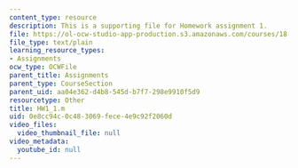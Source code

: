 ```yaml
---
content_type: resource
description: This is a supporting file for Homework assignment 1.
file: https://ol-ocw-studio-app-production.s3.amazonaws.com/courses/18-086-mathematical-methods-for-engineers-ii-spring-2006/0e8cc94c0c483069fece4e9c92f2060d_HW1_1.m
file_type: text/plain
learning_resource_types:
- Assignments
ocw_type: OCWFile
parent_title: Assignments
parent_type: CourseSection
parent_uid: aa04e362-d4b8-545d-b7f7-298e9910f5d9
resourcetype: Other
title: HW1_1.m
uid: 0e8cc94c-0c48-3069-fece-4e9c92f2060d
video_files:
  video_thumbnail_file: null
video_metadata:
  youtube_id: null
---
```

